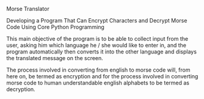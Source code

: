 Morse Translator

Developing a Program That Can Encrypt Characters and Decrypt Morse Code Using Core Python Programming

This main objective of the program is to be able to collect input from the user, asking him which language he / she would like to enter in, and the program automatically then converts it into the other language and displays the translated message on the screen. 

The process involved in converting from english to morse code will, from here on, be termed as encryption and for the process involved in converting morse code to human understandable english alphabets to be termed as decryption.
